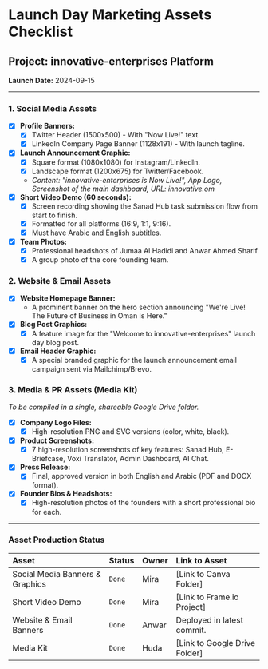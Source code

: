 
# Launch Day Marketing Assets Checklist

## Project: innovative-enterprises Platform
**Launch Date:** 2024-09-15

---

### 1. Social Media Assets

- [x] **Profile Banners:**
  - [x] Twitter Header (1500x500) - With "Now Live!" text.
  - [x] LinkedIn Company Page Banner (1128x191) - With launch tagline.
- [x] **Launch Announcement Graphic:**
  - [x] Square format (1080x1080) for Instagram/LinkedIn.
  - [x] Landscape format (1200x675) for Twitter/Facebook.
  - *Content: "innovative-enterprises is Now Live!", App Logo, Screenshot of the main dashboard, URL: innovative.om*
- [x] **Short Video Demo (60 seconds):**
  - [x] Screen recording showing the Sanad Hub task submission flow from start to finish.
  - [x] Formatted for all platforms (16:9, 1:1, 9:16).
  - [x] Must have Arabic and English subtitles.
- [x] **Team Photos:**
  - [x] Professional headshots of Jumaa Al Hadidi and Anwar Ahmed Sharif.
  - [x] A group photo of the core founding team.

### 2. Website & Email Assets

- [x] **Website Homepage Banner:**
  - A prominent banner on the hero section announcing "We're Live! The Future of Business in Oman is Here."
- [x] **Blog Post Graphics:**
  - [x] A feature image for the "Welcome to innovative-enterprises" launch day blog post.
- [x] **Email Header Graphic:**
  - [x] A special branded graphic for the launch announcement email campaign sent via Mailchimp/Brevo.

### 3. Media & PR Assets (Media Kit)
*To be compiled in a single, shareable Google Drive folder.*

- [x] **Company Logo Files:**
  - [x] High-resolution PNG and SVG versions (color, white, black).
- [x] **Product Screenshots:**
  - [x] 7 high-resolution screenshots of key features: Sanad Hub, E-Briefcase, Voxi Translator, Admin Dashboard, AI Chat.
- [x] **Press Release:**
  - [x] Final, approved version in both English and Arabic (PDF and DOCX format).
- [x] **Founder Bios & Headshots:**
  - [x] High-resolution photos of the founders with a short professional bio for each.

---
### Asset Production Status

| Asset                            | Status      | Owner | Link to Asset                                 |
| :------------------------------- | :---------- | :---- | :-------------------------------------------- |
| Social Media Banners & Graphics  | `Done`      | Mira  | [Link to Canva Folder]                        |
| Short Video Demo                 | `Done`      | Mira  | [Link to Frame.io Project]                      |
| Website & Email Banners          | `Done`      | Anwar | Deployed in latest commit.                    |
| Media Kit                        | `Done`      | Huda  | [Link to Google Drive Folder]                   |

    